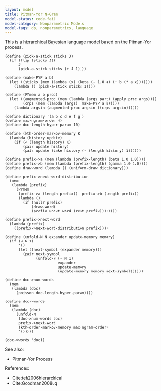 ```yaml
---
layout: model
title: Pitman-Yor N-Gram
model-status: code-fail
model-category: Nonparametric Models
model-tags: dp, nonparametrics, language
---
```


This is a hierarchical Bayesian language model based on the Pitman-Yor process.

    (define (pick-a-stick sticks J)
      (if (flip (sticks J))
          J
          (pick-a-stick sticks (+ J 1))))
    
    (define (make-PYP a b)
      (let ((sticks (mem (lambda (x) (beta (- 1.0 a) (+ b (* a x)))))))
        (lambda () (pick-a-stick sticks 1))))
    
    (define (PYmem a b proc)
      (let ((augmented-proc (mem (lambda (args part) (apply proc args))))
            (crps (mem (lambda (args) (make-PYP a b)))))
        (lambda argsin (augmented-proc argsin ((crps argsin))))))
    
    (define dictionary '(a b c d e f g))
    (define max-ngram-order 4)
    (define doc-length-hyper-param 10)
    
    (define (kth-order-markov-memory K)
      (lambda (history update)
        (if (< (length history) K)
            (pair update history)
            (pair update (take history (- (length history) 1))))))
    
    (define prefix->a (mem (lambda (prefix-length) (beta 1.0 1.0))))
    (define prefix->b (mem (lambda (prefix-length) (gamma 1.0 1.0))))
    (define draw-word (lambda () (uniform-draw dictionary)))
    
    (define prefix->next-word-distribution
      (mem 
       (lambda (prefix) 
         (PYmem
          (prefix->a (length prefix)) (prefix->b (length prefix))
          (lambda ()
            (if (null? prefix)
                (draw-word)
                (prefix->next-word (rest prefix))))))))
    
    (define prefix->next-word
      (lambda (prefix)
        ((prefix->next-word-distribution prefix))))
    
    (define (unfold-N N expander update-memory memory)
      (if (< N 1)
          '()
          (let ((next-symbol (expander memory)))
            (pair next-symbol
                  (unfold-N (- N 1) 
                            expander
                            update-memory
                            (update-memory memory next-symbol))))))

    (define doc->num-words 
      (mem 
       (lambda (doc) 
         (poisson doc-length-hyper-param))))
    
    (define doc->words 
      (mem 
       (lambda (doc) 
         (unfold-N 
          (doc->num-words doc) 
          prefix->next-word 
          (kth-order-markov-memory max-ngram-order) 
          '()))))
    
    (doc->words 'doc1)

See also:

- [Pitman-Yor Process](/models/pymem.html)

References:

- Cite:teh2006hierarchical
- Cite:Goodman2008uq    
